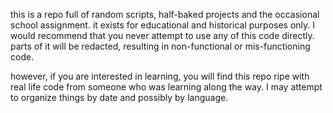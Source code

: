 this is a repo full of random scripts, half-baked projects and the occasional
school assignment. it exists for educational and historical purposes only. I
would recommend that you never attempt to use any of this code directly. parts
of it will be redacted, resulting in non-functional or mis-functioning code.

however, if you are interested in learning, you will find this repo ripe with
real life code from someone who was learning along the way. I may attempt to
organize things by date and possibly by language.
